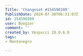 ```yaml
---
Title: 'Changeset #154590309'
PublishDate: 2024-07-30T06:31:07Z
id: 154590309
user: Boogier
comment: ''
created_by: Vespucci 20.0.6.0
tags:
- Montenegro

---
```

